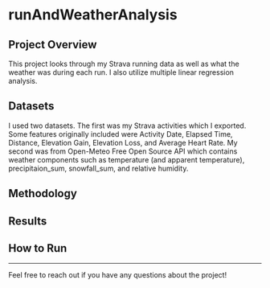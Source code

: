 # runAndWeatherAnalysis

## Project Overview
This project looks through my Strava running data as well as what the weather was during each run. I also utilize multiple linear regression analysis.

## Datasets
I used two datasets. The first was my Strava activities which I exported. Some features originally included were Activity Date, Elapsed Time, Distance, Elevation Gain, Elevation Loss, and Average Heart Rate. My second was from Open-Meteo Free Open Source API which contains weather components such as temperature (and apparent temperature), precipitaion_sum, snowfall_sum, and relative humidity.

## Methodology


## Results


## How to Run

---
Feel free to reach out if you have any questions about the project!

